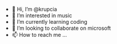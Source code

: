 - 👋 Hi, I’m @krupcia
- 👀 I’m interested in music
- 🌱 I’m currently learning coding
- 💞️ I’m looking to collaborate on microsoft
- 📫 How to reach me ... 

<!---
krupcia/krupcia is a ✨ special ✨ repository because its `README.md` (this file) appears on your GitHub profile.
You can click the Preview link to take a look at your changes.
--->
